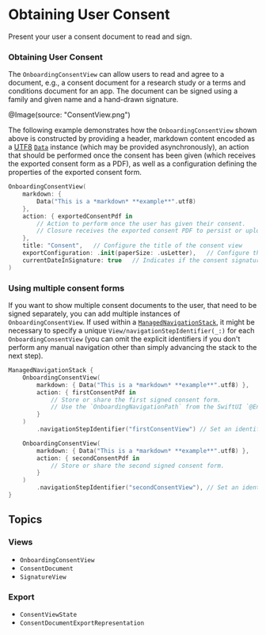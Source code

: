 # Obtaining User Consent

<!--
                  
This source file is part of the Stanford Spezi open-source project

SPDX-FileCopyrightText: 2022 Stanford University and the project authors (see CONTRIBUTORS.md)

SPDX-License-Identifier: MIT
             
-->

Present your user a consent document to read and sign.

### Obtaining User Consent

The ``OnboardingConsentView`` can allow users to read and agree to a document, e.g., a consent document for a research study or a terms and conditions document for an app. The document can be signed using a family and given name and a hand-drawn signature. 

@Image(source: "ConsentView.png")

The following example demonstrates how the ``OnboardingConsentView`` shown above is constructed by providing a header, markdown content encoded as a [UTF8](https://www.swift.org/blog/utf8-string/) [`Data`](https://developer.apple.com/documentation/foundation/data) instance (which may be provided asynchronously), an action that should be performed once the consent has been given (which receives the exported consent form as a PDF), as well as a configuration defining the properties of the exported consent form.

```swift
OnboardingConsentView(
    markdown: {
        Data("This is a *markdown* **example**".utf8)
    },
    action: { exportedConsentPdf in
        // Action to perform once the user has given their consent.
        // Closure receives the exported consent PDF to persist or upload it.
    },
    title: "Consent",   // Configure the title of the consent view
    exportConfiguration: .init(paperSize: .usLetter),   // Configure the properties of the exported consent form.
    currentDateInSignature: true   // Indicates if the consent signature should include the current date.
)
```

### Using multiple consent forms

If you want to show multiple consent documents to the user, that need to be signed separately, you can add multiple instances of ``OnboardingConsentView``.
If used within a [`ManagedNavigationStack`](https://swiftpackageindex.com/StanfordSpezi/SpeziViews/main/documentation/speziviews/managednavigationstack), it might be necessary to specify a unique `View/navigationStepIdentifier(_:)` for each ``OnboardingConsentView`` (you can omit the explicit identifiers if you don't perform any manual navigation other than simply advancing the stack to the next step).


```swift
ManagedNavigationStack {
    OnboardingConsentView(
        markdown: { Data("This is a *markdown* **example**".utf8) },
        action: { firstConsentPdf in
            // Store or share the first signed consent form.
            // Use the `OnboardingNavigationPath` from the SwiftUI `@Environment` to navigate to the next `OnboardingConsentView`.
        }
    )
        .navigationStepIdentifier("firstConsentView") // Set an identifier (String) for the `View`, to distinguish it from other `View`s of the same type.

    OnboardingConsentView(
        markdown: { Data("This is a *markdown* **example**".utf8) },
        action: { secondConsentPdf in
            // Store or share the second signed consent form.
        }
    )
        .navigationStepIdentifier("secondConsentView"), // Set an identifier for the `View`, to distinguish it from other `View`s of the same type.
}
```

## Topics

### Views

- ``OnboardingConsentView``
- ``ConsentDocument``
- ``SignatureView``

### Export

- ``ConsentViewState``
- ``ConsentDocumentExportRepresentation``
